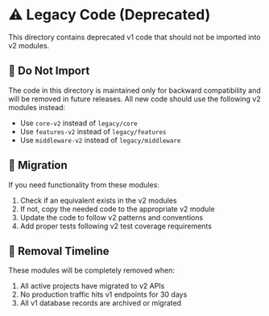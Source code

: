 # ⚠️ Legacy Code (Deprecated)

This directory contains deprecated v1 code that should not be imported into v2 modules.

## 🚫 Do Not Import

The code in this directory is maintained only for backward compatibility and will be removed in future releases. All new code should use the following v2 modules instead:

- Use `core-v2` instead of `legacy/core`
- Use `features-v2` instead of `legacy/features`
- Use `middleware-v2` instead of `legacy/middleware`

## 🔄 Migration

If you need functionality from these modules:

1. Check if an equivalent exists in the v2 modules
2. If not, copy the needed code to the appropriate v2 module
3. Update the code to follow v2 patterns and conventions
4. Add proper tests following v2 test coverage requirements

## 📅 Removal Timeline

These modules will be completely removed when:
1. All active projects have migrated to v2 APIs
2. No production traffic hits v1 endpoints for 30 days
3. All v1 database records are archived or migrated